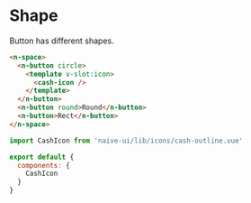 # Shape
Button has different shapes.
```html
<n-space>
  <n-button circle>
    <template v-slot:icon>
      <cash-icon />
    </template>
  </n-button>
  <n-button round>Round</n-button>
  <n-button>Rect</n-button>
</n-space>
```
```js
import CashIcon from 'naive-ui/lib/icons/cash-outline.vue'

export default {
  components: {
    CashIcon
  }
}
```
